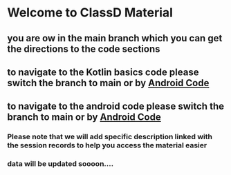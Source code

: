 # Welcome to ClassD Material
## you are ow in the main branch which you can get the directions to the code sections

## to navigate to the Kotlin basics code please switch the branch to main or by [Android Code](https://github.com/elshafee/AndroidClassD/tree/kotlin)
## to navigate to the android code please switch the branch to main or by [Android Code](https://github.com/elshafee/AndroidClassD/tree/adroid)

### Please note that we will add specific description linked with the session records to help you access the material easier
### data will be updated soooon....
